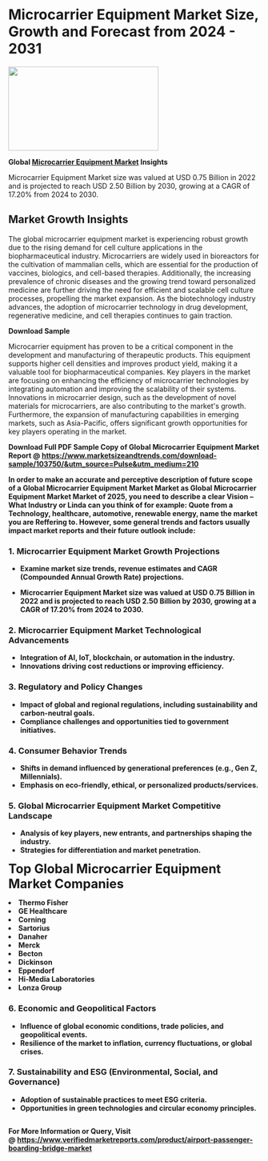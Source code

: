 <H1>Microcarrier Equipment Market Size, Growth and Forecast from 2024 - 2031</H1><img class="aligncenter size-medium wp-image-584254" src="https://thirdeyenews.in/wp-content/uploads/2024/09/Global-Market-Research-300x168.jpeg" alt="" width="300" height="168" /><p><strong>Global&nbsp;<a href="https://www.marketsizeandtrends.com/download-sample/103750/&amp;utm_source=Pulse&amp;utm_medium=210">Microcarrier Equipment Market</a> Insights</strong></p><p>Microcarrier Equipment Market size was valued at USD 0.75 Billion in 2022 and is projected to reach USD 2.50 Billion by 2030, growing at a CAGR of 17.20% from 2024 to 2030.</p><p><h2>Market Growth Insights</h2> <p>The global microcarrier equipment market is experiencing robust growth due to the rising demand for cell culture applications in the biopharmaceutical industry. Microcarriers are widely used in bioreactors for the cultivation of mammalian cells, which are essential for the production of vaccines, biologics, and cell-based therapies. Additionally, the increasing prevalence of chronic diseases and the growing trend toward personalized medicine are further driving the need for efficient and scalable cell culture processes, propelling the market expansion. As the biotechnology industry advances, the adoption of microcarrier technology in drug development, regenerative medicine, and cell therapies continues to gain traction.</p> <p><strong>Download Sample</strong></p> <p>Microcarrier equipment has proven to be a critical component in the development and manufacturing of therapeutic products. This equipment supports higher cell densities and improves product yield, making it a valuable tool for biopharmaceutical companies. Key players in the market are focusing on enhancing the efficiency of microcarrier technologies by integrating automation and improving the scalability of their systems. Innovations in microcarrier design, such as the development of novel materials for microcarriers, are also contributing to the market's growth. Furthermore, the expansion of manufacturing capabilities in emerging markets, such as Asia-Pacific, offers significant growth opportunities for key players operating in the market.</p> <p><strong></p><p><span class=""><strong>Download Full PDF Sample Copy of Global Microcarrier Equipment Market Report</strong> @ <a href="https://www.marketsizeandtrends.com/download-sample/103750/&amp;utm_source=Pulse&amp;utm_medium=210" target="_blank">https://www.marketsizeandtrends.com/download-sample/103750/&amp;utm_source=Pulse&amp;utm_medium=210</a></span></p><p>In order to make an accurate and perceptive description of future scope of a Global&nbsp;Microcarrier Equipment Market Market as Global&nbsp;Microcarrier Equipment Market Market of 2025, you need to describe a clear Vision &ndash; What Industry or Linda can you think of for example: Quote from a Technology, healthcare, automotive, renewable energy, name the market you are Reffering to. However, some general trends and factors usually impact market reports and their future outlook include:</p><h3>1.&nbsp;<strong>Microcarrier Equipment Market Growth Projections</strong></h3><ul><li>Examine market size trends, revenue estimates and CAGR (Compounded Annual Growth Rate) projections.</li><li><p>Microcarrier Equipment Market size was valued at USD 0.75 Billion in 2022 and is projected to reach USD 2.50 Billion by 2030, growing at a CAGR of 17.20% from 2024 to 2030.</p></li></ul><h3>2.&nbsp;<strong>Microcarrier Equipment Market Technological Advancements</strong></h3><ul><li>Integration of AI, IoT, blockchain, or automation in the industry.</li><li>Innovations driving cost reductions or improving efficiency.</li></ul><h3>3.&nbsp;<strong>Regulatory and Policy Changes</strong></h3><ul><li>Impact of global and regional regulations, including sustainability and carbon-neutral goals.</li><li>Compliance challenges and opportunities tied to government initiatives.</li></ul><h3>4.&nbsp;<strong>Consumer Behavior Trends</strong></h3><ul><li>Shifts in demand influenced by generational preferences (e.g., Gen Z, Millennials).</li><li>Emphasis on eco-friendly, ethical, or personalized products/services.</li></ul><h3>5.&nbsp;<strong>Global Microcarrier Equipment Market Competitive Landscape</strong></h3><ul><li>Analysis of key players, new entrants, and partnerships shaping the industry.</li><li>Strategies for differentiation and market penetration.</li></ul><p data-pm-slice="1 1 []"><span style="color: inherit; font-family: inherit; font-size: 25px;">Top Global Microcarrier Equipment Market Companies</span></p><div class="" data-test-id=""><p><li>Thermo Fisher</li><li> GE Healthcare</li><li> Corning</li><li> Sartorius</li><li> Danaher</li><li> Merck</li><li> Becton</li><li> Dickinson</li><li> Eppendorf</li><li> Hi-Media Laboratories</li><li> Lonza Group</li></p></div><h3>6.&nbsp;<strong>Economic and Geopolitical Factors</strong></h3><ul><li>Influence of global economic conditions, trade policies, and geopolitical events.</li><li>Resilience of the market to inflation, currency fluctuations, or global crises.</li></ul><h3>7.&nbsp;<strong>Sustainability and ESG (Environmental, Social, and Governance)</strong></h3><ul><li>Adoption of sustainable practices to meet ESG criteria.</li><li>Opportunities in green technologies and circular economy principles.</li></ul><h2><strong style="font-size: 14px;">For More Information or Query, Visit @&nbsp;</strong><a style="background-color: #ffffff; font-size: 14px;" href="https://www.marketsizeandtrends.com/report/microcarrier-equipment-market/" target="_blank">https://www.verifiedmarketreports.com/product/airport-passenger-boarding-bridge-market</a></h2>
